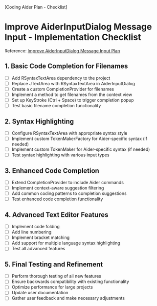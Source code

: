 [Coding Aider Plan - Checklist]

# Improve AiderInputDialog Message Input - Implementation Checklist

Reference: [Improve AiderInputDialog Message Input Plan](improve_aiderinputdialog_message_input.md)

## 1. Basic Code Completion for Filenames
- [ ] Add RSyntaxTextArea dependency to the project
- [ ] Replace JTextArea with RSyntaxTextArea in AiderInputDialog
- [ ] Create a custom CompletionProvider for filenames
- [ ] Implement a method to get filenames from the context view
- [ ] Set up KeyStroke (Ctrl + Space) to trigger completion popup
- [ ] Test basic filename completion functionality

## 2. Syntax Highlighting
- [ ] Configure RSyntaxTextArea with appropriate syntax style
- [ ] Implement custom TokenMakerFactory for Aider-specific syntax (if needed)
- [ ] Implement custom TokenMaker for Aider-specific syntax (if needed)
- [ ] Test syntax highlighting with various input types

## 3. Enhanced Code Completion
- [ ] Extend CompletionProvider to include Aider commands
- [ ] Implement context-aware suggestion filtering
- [ ] Add common coding patterns to completion suggestions
- [ ] Test enhanced code completion functionality

## 4. Advanced Text Editor Features
- [ ] Implement code folding
- [ ] Add line numbering
- [ ] Implement bracket matching
- [ ] Add support for multiple language syntax highlighting
- [ ] Test all advanced features

## 5. Final Testing and Refinement
- [ ] Perform thorough testing of all new features
- [ ] Ensure backwards compatibility with existing functionality
- [ ] Optimize performance for large projects
- [ ] Update user documentation
- [ ] Gather user feedback and make necessary adjustments
